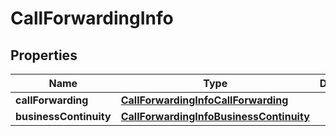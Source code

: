 <!--  Copyright 2025 Cisco Systems Inc.

Permission is hereby granted, free of charge, to any person obtaining a copy
of this software and associated documentation files (the "Software"), to deal
in the Software without restriction, including without limitation the rights
to use, copy, modify, merge, publish, distribute, sublicense, and/or sell
copies of the Software, and to permit persons to whom the Software is
furnished to do so, subject to the following conditions:

The above copyright notice and this permission notice shall be included in
all copies or substantial portions of the Software.

THE SOFTWARE IS PROVIDED "AS IS", WITHOUT WARRANTY OF ANY KIND, EXPRESS OR
IMPLIED, INCLUDING BUT NOT LIMITED TO THE WARRANTIES OF MERCHANTABILITY,
FITNESS FOR A PARTICULAR PURPOSE AND NONINFRINGEMENT. IN NO EVENT SHALL THE
AUTHORS OR COPYRIGHT HOLDERS BE LIABLE FOR ANY CLAIM, DAMAGES OR OTHER
LIABILITY, WHETHER IN AN ACTION OF CONTRACT, TORT OR OTHERWISE, ARISING FROM,
OUT OF OR IN CONNECTION WITH THE SOFTWARE OR THE USE OR OTHER DEALINGS IN
THE SOFTWARE.-->


# CallForwardingInfo


## Properties

| Name | Type | Description | Notes |
|------------ | ------------- | ------------- | -------------|
|**callForwarding** | [**CallForwardingInfoCallForwarding**](CallForwardingInfoCallForwarding.md) |  |  |
|**businessContinuity** | [**CallForwardingInfoBusinessContinuity**](CallForwardingInfoBusinessContinuity.md) |  |  |



